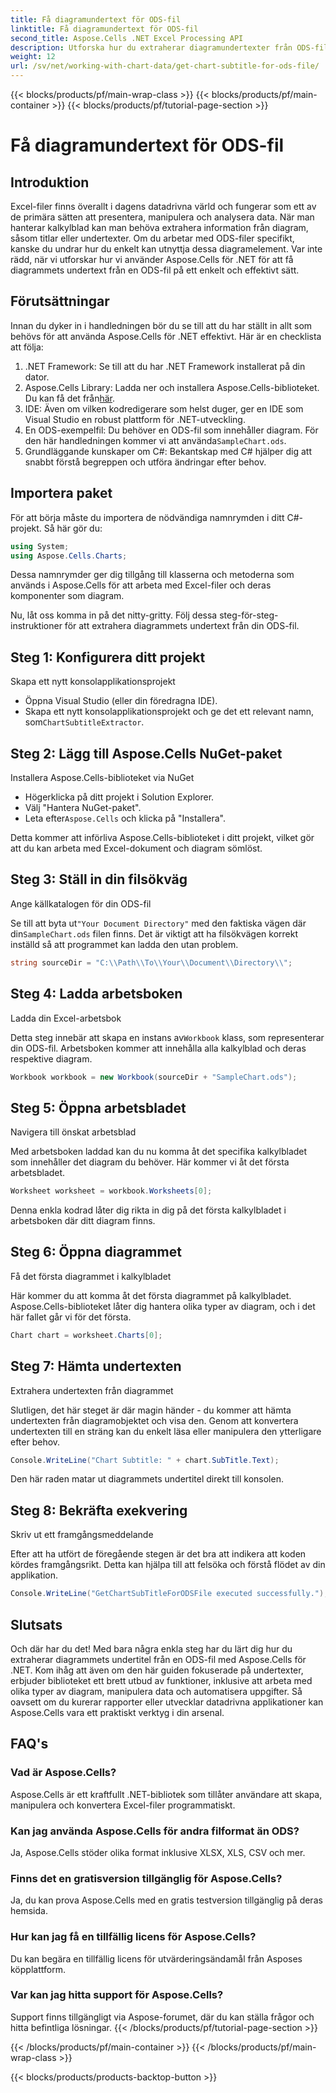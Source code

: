 ```yaml
---
title: Få diagramundertext för ODS-fil
linktitle: Få diagramundertext för ODS-fil
second_title: Aspose.Cells .NET Excel Processing API
description: Utforska hur du extraherar diagramundertexter från ODS-filer med Aspose.Cells för .NET med denna detaljerade steg-för-steg-guide. Perfekt för utvecklare.
weight: 12
url: /sv/net/working-with-chart-data/get-chart-subtitle-for-ods-file/
---
```


{{< blocks/products/pf/main-wrap-class >}}
{{< blocks/products/pf/main-container >}}
{{< blocks/products/pf/tutorial-page-section >}}

# Få diagramundertext för ODS-fil

## Introduktion

Excel-filer finns överallt i dagens datadrivna värld och fungerar som ett av de primära sätten att presentera, manipulera och analysera data. När man hanterar kalkylblad kan man behöva extrahera information från diagram, såsom titlar eller undertexter. Om du arbetar med ODS-filer specifikt, kanske du undrar hur du enkelt kan utnyttja dessa diagramelement. Var inte rädd, när vi utforskar hur vi använder Aspose.Cells för .NET för att få diagrammets undertext från en ODS-fil på ett enkelt och effektivt sätt.

## Förutsättningar

Innan du dyker in i handledningen bör du se till att du har ställt in allt som behövs för att använda Aspose.Cells för .NET effektivt. Här är en checklista att följa:

1. .NET Framework: Se till att du har .NET Framework installerat på din dator. 
2.  Aspose.Cells Library: Ladda ner och installera Aspose.Cells-biblioteket. Du kan få det från[här](https://releases.aspose.com/cells/net/).
3. IDE: Även om vilken kodredigerare som helst duger, ger en IDE som Visual Studio en robust plattform för .NET-utveckling.
4. En ODS-exempelfil: Du behöver en ODS-fil som innehåller diagram. För den här handledningen kommer vi att använda`SampleChart.ods`.
5. Grundläggande kunskaper om C#: Bekantskap med C# hjälper dig att snabbt förstå begreppen och utföra ändringar efter behov.

## Importera paket

För att börja måste du importera de nödvändiga namnrymden i ditt C#-projekt. Så här gör du:

```csharp
using System;
using Aspose.Cells.Charts;
```

Dessa namnrymder ger dig tillgång till klasserna och metoderna som används i Aspose.Cells för att arbeta med Excel-filer och deras komponenter som diagram.

Nu, låt oss komma in på det nitty-gritty. Följ dessa steg-för-steg-instruktioner för att extrahera diagrammets undertext från din ODS-fil.

## Steg 1: Konfigurera ditt projekt

Skapa ett nytt konsolapplikationsprojekt

- Öppna Visual Studio (eller din föredragna IDE).
-  Skapa ett nytt konsolapplikationsprojekt och ge det ett relevant namn, som`ChartSubtitleExtractor`.

## Steg 2: Lägg till Aspose.Cells NuGet-paket

Installera Aspose.Cells-biblioteket via NuGet

- Högerklicka på ditt projekt i Solution Explorer.
- Välj "Hantera NuGet-paket".
-  Leta efter`Aspose.Cells` och klicka på "Installera".

Detta kommer att införliva Aspose.Cells-biblioteket i ditt projekt, vilket gör att du kan arbeta med Excel-dokument och diagram sömlöst.

## Steg 3: Ställ in din filsökväg

Ange källkatalogen för din ODS-fil

 Se till att byta ut`"Your Document Directory"` med den faktiska vägen där din`SampleChart.ods` filen finns. Det är viktigt att ha filsökvägen korrekt inställd så att programmet kan ladda den utan problem.

```csharp
string sourceDir = "C:\\Path\\To\\Your\\Document\\Directory\\";
```

## Steg 4: Ladda arbetsboken

Ladda din Excel-arbetsbok

 Detta steg innebär att skapa en instans av`Workbook` klass, som representerar din ODS-fil. Arbetsboken kommer att innehålla alla kalkylblad och deras respektive diagram.

```csharp
Workbook workbook = new Workbook(sourceDir + "SampleChart.ods");
```

## Steg 5: Öppna arbetsbladet

Navigera till önskat arbetsblad

Med arbetsboken laddad kan du nu komma åt det specifika kalkylbladet som innehåller det diagram du behöver. Här kommer vi åt det första arbetsbladet.

```csharp
Worksheet worksheet = workbook.Worksheets[0];
```

Denna enkla kodrad låter dig rikta in dig på det första kalkylbladet i arbetsboken där ditt diagram finns.

## Steg 6: Öppna diagrammet

Få det första diagrammet i kalkylbladet

Här kommer du att komma åt det första diagrammet på kalkylbladet. Aspose.Cells-biblioteket låter dig hantera olika typer av diagram, och i det här fallet går vi för det första.

```csharp
Chart chart = worksheet.Charts[0];
```

## Steg 7: Hämta undertexten

Extrahera undertexten från diagrammet

Slutligen, det här steget är där magin händer - du kommer att hämta undertexten från diagramobjektet och visa den. Genom att konvertera undertexten till en sträng kan du enkelt läsa eller manipulera den ytterligare efter behov.

```csharp
Console.WriteLine("Chart Subtitle: " + chart.SubTitle.Text);
```

Den här raden matar ut diagrammets undertitel direkt till konsolen.

## Steg 8: Bekräfta exekvering

Skriv ut ett framgångsmeddelande

Efter att ha utfört de föregående stegen är det bra att indikera att koden kördes framgångsrikt. Detta kan hjälpa till att felsöka och förstå flödet av din applikation.

```csharp
Console.WriteLine("GetChartSubTitleForODSFile executed successfully.");
```

## Slutsats

Och där har du det! Med bara några enkla steg har du lärt dig hur du extraherar diagrammets undertitel från en ODS-fil med Aspose.Cells för .NET. Kom ihåg att även om den här guiden fokuserade på undertexter, erbjuder biblioteket ett brett utbud av funktioner, inklusive att arbeta med olika typer av diagram, manipulera data och automatisera uppgifter. Så oavsett om du kurerar rapporter eller utvecklar datadrivna applikationer kan Aspose.Cells vara ett praktiskt verktyg i din arsenal.

## FAQ's

### Vad är Aspose.Cells?
Aspose.Cells är ett kraftfullt .NET-bibliotek som tillåter användare att skapa, manipulera och konvertera Excel-filer programmatiskt.

### Kan jag använda Aspose.Cells för andra filformat än ODS?
Ja, Aspose.Cells stöder olika format inklusive XLSX, XLS, CSV och mer.

### Finns det en gratisversion tillgänglig för Aspose.Cells?
Ja, du kan prova Aspose.Cells med en gratis testversion tillgänglig på deras hemsida.

### Hur kan jag få en tillfällig licens för Aspose.Cells?
Du kan begära en tillfällig licens för utvärderingsändamål från Asposes köpplattform.

### Var kan jag hitta support för Aspose.Cells?
Support finns tillgängligt via Aspose-forumet, där du kan ställa frågor och hitta befintliga lösningar.
{{< /blocks/products/pf/tutorial-page-section >}}

{{< /blocks/products/pf/main-container >}}
{{< /blocks/products/pf/main-wrap-class >}}

{{< blocks/products/products-backtop-button >}}
